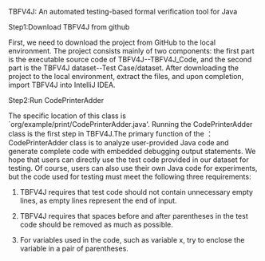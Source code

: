 
TBFV4J: An automated testing-based formal verification tool for
Java

Step1:Download TBFV4J from github

First, we need to download the project from GitHub to the local environment. The project consists mainly of two components: the first part is the executable source code of TBFV4J--TBFV4J_Code, and the second part is the TBFV4J dataset--Test Case/dataset. After downloading the project to the local environment, extract the files, and upon completion, import TBFV4J into IntelliJ IDEA.

Step2:Run CodePrinterAdder

The specific location of this class is `org/example/print/CodePrinterAdder.java'. Running the CodePrinterAdder class is the first step in TBFV4J.The primary function of the ：CodePrinterAdder class is to analyze user-provided Java code and generate complete code with embedded debugging output statements. We hope that users can directly use the test code provided in our dataset for testing. Of course, users can also use their own Java code for experiments, but the code used for testing must meet the following three requirements:

1. TBFV4J requires that test code should not contain unnecessary empty lines, as empty lines represent the end of input.

2. TBFV4J requires that spaces before and after parentheses in the test code should be removed as much as possible.

3. For variables used in the code, such as variable x, try to enclose the variable in a pair of parentheses.
